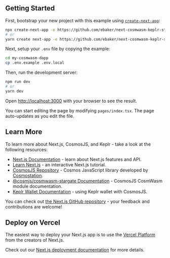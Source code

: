 ## Getting Started

First, bootstrap your new project with this example using [`create-next-app`](https://github.com/vercel/next.js/tree/canary/packages/create-next-app):

```bash
npx create-next-app -e https://github.com/ebaker/next-cosmwasm-keplr-starter my-cosmwasm-dapp
# or
yarn create next-app -e https://github.com/ebaker/next-cosmwasm-keplr-starter my-cosmwasm-dapp
```

Next, setup your `.env` file by copying the example:

```bash
cd my-cosmwasm-dapp
cp .env.example .env.local
```

Then, run the development server:

```bash
npm run dev
# or
yarn dev
```

Open [http://localhost:3000](http://localhost:3000) with your browser to see the result.

You can start editing the page by modifying `pages/index.tsx`. The page auto-updates as you edit the file.

## Learn More

To learn more about Next.js, CosmosJS, and Keplr - take a look at the following resources:

- [Next.js Documentation](https://nextjs.org/docs) - learn about Next.js features and API.
- [Learn Next.js](https://nextjs.org/learn) - an interactive Next.js tutorial.
- [CosmosJS Repository](https://github.com/cosmostation/cosmosjs) - Cosmos JavaScript library developed by [Cosmostation](https://www.cosmostation.io/).
- [@cosmjs/cosmwasm-stargate Documentation](https://cosmos.github.io/cosmjs/latest/cosmwasm-stargate/modules.html) - CosmosJS CosmWasm module documentation.
- [Keplr Wallet Documentation](https://docs.keplr.app/api/cosmjs.html) - using Keplr wallet with CosmosJS.

You can check out [the Next.js GitHub repository](https://github.com/vercel/next.js/) - your feedback and contributions are welcome!

## Deploy on Vercel

The easiest way to deploy your Next.js app is to use the [Vercel Platform](https://vercel.com/new?utm_medium=default-template&filter=next.js&utm_source=create-next-app&utm_campaign=create-next-app-readme) from the creators of Next.js.

Check out our [Next.js deployment documentation](https://nextjs.org/docs/deployment) for more details.
